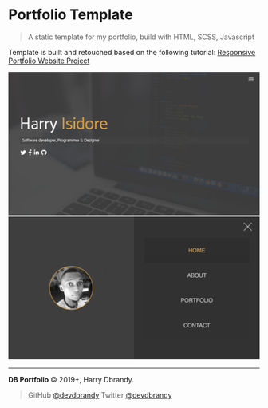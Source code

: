 # Portfolio Template

> A static template for my portfolio, build with HTML, SCSS, Javascript

Template is built and retouched based on the following tutorial: [Responsive Portfolio Website Project](https://www.youtube.com/playlist?list=PLillGF-RfqbYoGoCjKoMOkVznV6aSXKzU)

![Homepage](screenshots/homepage.png)
![Navigation Menu](screenshots/navigation_menu.png)

---

**DB Portfolio** © 2019+, Harry Dbrandy.

> GitHub [@devdbrandy](https://github.com/devdbrandy)
> Twitter [@devdbrandy](https://twitter.com/devdbrandy)
